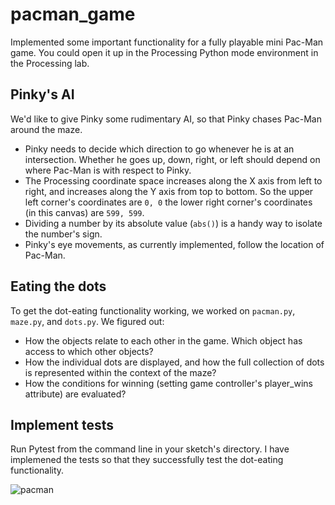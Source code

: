 
# pacman_game

Implemented some important functionality for a fully playable mini Pac-Man game. 
You could open it up in the Processing Python mode environment in the Processing lab.

## Pinky's AI

We'd like to give Pinky some rudimentary AI, so that Pinky chases Pac-Man around the maze.

* Pinky needs to decide which direction to go whenever he is at an intersection. Whether he goes up, down, right, or left should depend on where Pac-Man is with respect to Pinky.
* The Processing coordinate space increases along the X axis from left to right, and increases along the Y axis from top to bottom. So the upper left corner's coordinates are `0, 0` the lower right corner's coordinates (in this canvas) are `599, 599`.
* Dividing a number by its absolute value (`abs()`) is a handy way to isolate the number's sign.
* Pinky's eye movements, as currently implemented, follow the location of Pac-Man. 

## Eating the dots

To get the dot-eating functionality working, we worked on `pacman.py`, `maze.py`, and `dots.py`. We figured out:  

* How the objects relate to each other in the game. Which object has access to which other objects?
* How the individual dots are displayed, and how the full collection of dots is represented within the context of the maze?
* How the conditions for winning (setting game controller's player_wins attribute) are evaluated?

## Implement tests
Run Pytest from the command line in your sketch's directory. I have implemened the tests so that they successfully test the dot-eating functionality.

![pacman](https://user-images.githubusercontent.com/76242903/129495595-5749a94d-28f2-4709-afcc-e4f41dc2b188.png)
